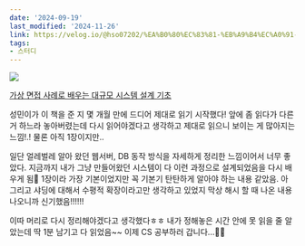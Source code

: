 ```yaml
---
date: '2024-09-19'
last_modified: '2024-11-26'
link: https://velog.io/@hso07202/%EA%B0%80%EC%83%81-%EB%A9%B4%EC%A0%91-%EC%82%AC%EB%A1%80%EB%A1%9C-%EB%B0%B0%EC%9A%B0%EB%8A%94-%EB%8C%80%EA%B7%9C%EB%AA%A8-%EC%8B%9C%EC%8A%A4%ED%85%9C-%EC%84%A4%EA%B3%84-%EA%B8%B0%EC%B4%88-1%EC%9E%A5-%ED%9B%84%EA%B8%B0
tags:
- 스터디
---
```


![](https://velog.velcdn.com/images/hso07202/post/9e2e68f9-1e82-4793-a435-ec566292ae3e/image.png)

[가상 면접 사례로 배우는 대규모 시스템 설계 기초](https://product.kyobobook.co.kr/detail/S000001033116)

성민이가 이 책을 준 지 몇 개월 만에 드디어 제대로 읽기 시작했다! 앞에 좀 읽다가 다른 거 하느라 놓아버렸는데 다시 읽어야겠다고 생각하고 제대로 읽으니 보이는 게 많아지는 느낌!.! 물론 아직 1장이지만..

일단 얼레벌레 알아 왔던 웹서버, DB 동작 방식을 자세하게 정리한 느낌이어서 너무 좋았다. 지금까지 내가 그냥 만들어왔던 시스템이 다 이런 과정으로 설계되었음을 다시 배우게 됨🙌 1장이라 가장 기본이었지만 꼭 기본기 탄탄하게 알아야 하는 내용 같았음. 아 그리고 샤딩에 대해서 수평적 확장이라고만 생각하고 있었지 막상 해시 할 때 나온 내용 나오니까 신기했음!!!!!!

이따 머리로 다시 정리해야겠다고 생각했다ㅎㅎ 내가 정해놓은 시간 안에 못 읽을 줄 알았는데 딱 1분 남기고 다 읽었음~~ 이제 CS 공부하러 갑니다...🙋‍♀️